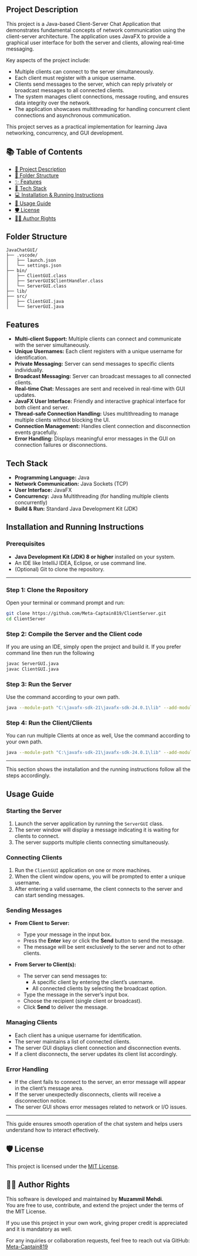 ## Project Description

This project is a Java-based Client-Server Chat Application that demonstrates fundamental concepts of network communication using the client-server architecture. The application uses JavaFX to provide a graphical user interface for both the server and clients, allowing real-time messaging.

Key aspects of the project include:

- Multiple clients can connect to the server simultaneously.
- Each client must register with a unique username.
- Clients send messages to the server, which can reply privately or broadcast messages to all connected clients.
- The system manages client connections, message routing, and ensures data integrity over the network.
- The application showcases multithreading for handling concurrent client connections and asynchronous communication.


This project serves as a practical implementation for learning Java networking, concurrency, and GUI development.


## 📚 Table of Contents

- [📖 Project Description](#project-description)
- [📂 Folder Structure](#folder-structure)
- [✨ Features](#features)
- [🧰 Tech Stack](#tech-stack)
- [💻 Installation & Running Instructions](#installation--running-instructions)
- [🚀 Usage Guide](#usage-guide)
- [🛡️ License](#license)
- [👨‍💻 Author Rights](#-author-rights)

## Folder Structure

```
JavaChatGUI/
├── .vscode/
│   ├── launch.json
│   └── settings.json
├── bin/
│   ├── ClientGUI.class
│   ├── ServerGUI$ClientHandler.class
│   └── ServerGUI.class
├── lib/
├── src/
│   ├── ClientGUI.java
│   └── ServerGUI.java
```

## Features

- **Multi-client Support:** Multiple clients can connect and communicate with the server simultaneously.
- **Unique Usernames:** Each client registers with a unique username for identification.
- **Private Messaging:** Server can send messages to specific clients individually.
- **Broadcast Messaging:** Server can broadcast messages to all connected clients.
- **Real-time Chat:** Messages are sent and received in real-time with GUI updates.
- **JavaFX User Interface:** Friendly and interactive graphical interface for both client and server.
- **Thread-safe Connection Handling:** Uses multithreading to manage multiple clients without blocking the UI.
- **Connection Management:** Handles client connection and disconnection events gracefully.
- **Error Handling:** Displays meaningful error messages in the GUI on connection failures or disconnections.

## Tech Stack

- **Programming Language:** Java  
- **Network Communication:** Java Sockets (TCP)  
- **User Interface:** JavaFX  
- **Concurrency:** Java Multithreading (for handling multiple clients concurrently)  
- **Build & Run:** Standard Java Development Kit (JDK)  

## Installation and Running Instructions

### Prerequisites

- **Java Development Kit (JDK) 8 or higher** installed on your system.  
- An IDE like IntelliJ IDEA, Eclipse, or use command line.  
- (Optional) Git to clone the repository.

---

### Step 1: Clone the Repository

Open your terminal or command prompt and run:

```bash
git clone https://github.com/Meta-Captain819/ClientServer.git
cd ClientServer
```
### Step 2: Compile the Server and the Client code
If you are using an IDE, simply open the project and build it.
If you prefer command line then run the following

```bash
javac ServerGUI.java
javac ClientGUI.java
```

### Step 3: Run the Server
Use the command according to your own path.
```bash
java --module-path "C:\javafx-sdk-21\javafx-sdk-24.0.1\lib" --add-modules javafx.controls,javafx.fxml -cp bin ServerGUI
```

### Step 4: Run the Client/Clients
You can run multiple Clients at once as well, Use the command according to your own path.


```bash
java --module-path "C:\javafx-sdk-21\javafx-sdk-24.0.1\lib" --add-modules javafx.controls,javafx.fxml -cp bin ClientGUI
```
---

This section shows the installation and the running instructions follow all the steps accordingly.

## Usage Guide

### Starting the Server

1. Launch the server application by running the `ServerGUI` class.
2. The server window will display a message indicating it is waiting for clients to connect.
3. The server supports multiple clients connecting simultaneously.

### Connecting Clients

1. Run the `ClientGUI` application on one or more machines.
2. When the client window opens, you will be prompted to enter a unique username.
3. After entering a valid username, the client connects to the server and can start sending messages.

### Sending Messages

- **From Client to Server:**
  - Type your message in the input box.
  - Press the **Enter** key or click the **Send** button to send the message.
  - The message will be sent exclusively to the server and not to other clients.

- **From Server to Client(s):**
  - The server can send messages to:
    - A specific client by entering the client’s username.
    - All connected clients by selecting the broadcast option.
  - Type the message in the server’s input box.
  - Choose the recipient (single client or broadcast).
  - Click **Send** to deliver the message.

### Managing Clients

- Each client has a unique username for identification.
- The server maintains a list of connected clients.
- The server GUI displays client connection and disconnection events.
- If a client disconnects, the server updates its client list accordingly.

### Error Handling

- If the client fails to connect to the server, an error message will appear in the client’s message area.
- If the server unexpectedly disconnects, clients will receive a disconnection notice.
- The server GUI shows error messages related to network or I/O issues.

---

This guide ensures smooth operation of the chat system and helps users understand how to interact effectively.


## 🛡️ License

This project is licensed under the [MIT License](https://opensource.org/licenses/MIT).


## 👨‍💻 Author Rights

This software is developed and maintained by **Muzammil Mehdi**.  
You are free to use, contribute, and extend the project under the terms of the MIT License.

If you use this project in your own work, giving proper credit is appreciated and it is mandatory as well.

For any inquiries or collaboration requests, feel free to reach out via GitHub: [Meta-Captain819](https://github.com/Meta-Captain819)



